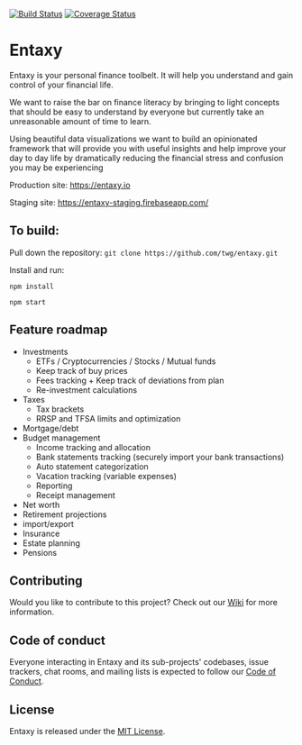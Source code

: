 [![Build Status](https://travis-ci.org/entaxy-project/entaxy.svg?branch=master)](https://travis-ci.org/entaxy-project/entaxy)
[![Coverage Status](https://coveralls.io/repos/github/entaxy-project/entaxy/badge.svg?branch=master)](https://coveralls.io/github/entaxy-project/entaxy?branch=master)


# Entaxy

Entaxy is your personal finance toolbelt.
It will help you understand and gain control of your financial life.

We want to raise the bar on finance literacy by bringing to light concepts that should be easy to understand by everyone but currently take an unreasonable amount of time to learn.

Using beautiful data visualizations we want to build an opinionated framework that will provide you with useful insights and help improve your day to day life by dramatically reducing the financial stress and confusion you may be experiencing

Production site: https://entaxy.io

Staging site: https://entaxy-staging.firebaseapp.com/

## To build:

Pull down the repository: 
`git clone https://github.com/twg/entaxy.git`

Install and run:

`npm install`

`npm start`

## Feature roadmap
* Investments
	* ETFs / Cryptocurrencies / Stocks / Mutual funds
	* Keep track of buy prices
	* Fees tracking + Keep track of deviations from plan
	* Re-investment calculations
* Taxes
	* Tax brackets
	* RRSP and TFSA limits and optimization
* Mortgage/debt
* Budget management
	* Income tracking and allocation
	* Bank statements tracking (securely import your bank transactions)
	* Auto statement categorization
	* Vacation tracking (variable expenses)
	* Reporting
	* Receipt management
* Net worth
* Retirement projections
* import/export
* Insurance
* Estate planning
* Pensions

## Contributing

Would you like to contribute to this project? Check out our [Wiki](https://github.com/entaxy-project/entaxy/wiki) for more information.

## Code of conduct

Everyone interacting in Entaxy and its sub-projects' codebases, issue trackers, chat rooms, and mailing lists is expected to follow our [Code of Conduct](https://github.com/entaxy-project/entaxy/blob/master/CODE_OF_CONDUCT.md).

## License

Entaxy is released under the [MIT License](https://opensource.org/licenses/MIT).
